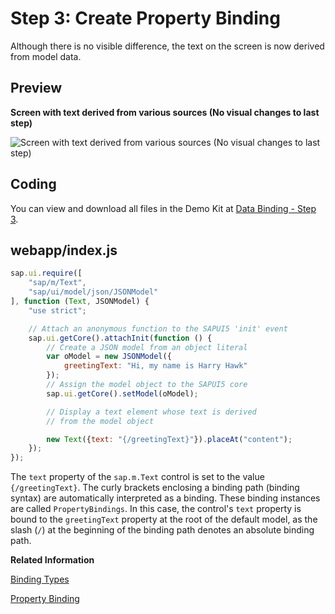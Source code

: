 <!-- loiod70e9894c09b4c27a98d4850d4e90f2c -->

# Step 3: Create Property Binding

Although there is no visible difference, the text on the screen is now derived from model data.



## Preview

   
  
**Screen with text derived from various sources \(No visual changes to last step\)**

 ![](images/Tutorial_Data_Binding_Step_1_6d391d5.png "Screen with text derived from various sources (No visual changes to last
					step)") 



## Coding

You can view and download all files in the Demo Kit at [Data Binding - Step 3](https://ui5.sap.com/#/entity/sap.ui.core.tutorial.databinding/sample/sap.ui.core.tutorial.databinding.03).



## webapp/index.js

```js
sap.ui.require([
	"sap/m/Text",
	"sap/ui/model/json/JSONModel"
], function (Text, JSONModel) {
	"use strict";

	// Attach an anonymous function to the SAPUI5 'init' event
	sap.ui.getCore().attachInit(function () {
		// Create a JSON model from an object literal
		var oModel = new JSONModel({
			greetingText: "Hi, my name is Harry Hawk"
		});
		// Assign the model object to the SAPUI5 core
		sap.ui.getCore().setModel(oModel);

		// Display a text element whose text is derived
		// from the model object

		new Text({text: "{/greetingText}"}).placeAt("content");
	});
});

```

The `text` property of the `sap.m.Text` control is set to the value `{/greetingText}`. The curly brackets enclosing a binding path \(binding syntax\) are automatically interpreted as a binding. These binding instances are called `PropertyBindings`. In this case, the control's `text` property is bound to the `greetingText` property at the root of the default model, as the slash \(`/`\) at the beginning of the binding path denotes an absolute binding path.

**Related Information**  


[Binding Types](../04_Essentials/binding-types-91f0d8a.md "Depending on the different use cases, you can use different binding types: Propety binding, context binding, and list binding.")

[Property Binding](../04_Essentials/property-binding-91f0652.md "With property binding, you can initialize properties of a control automatically and update them based on the data of the model.")

